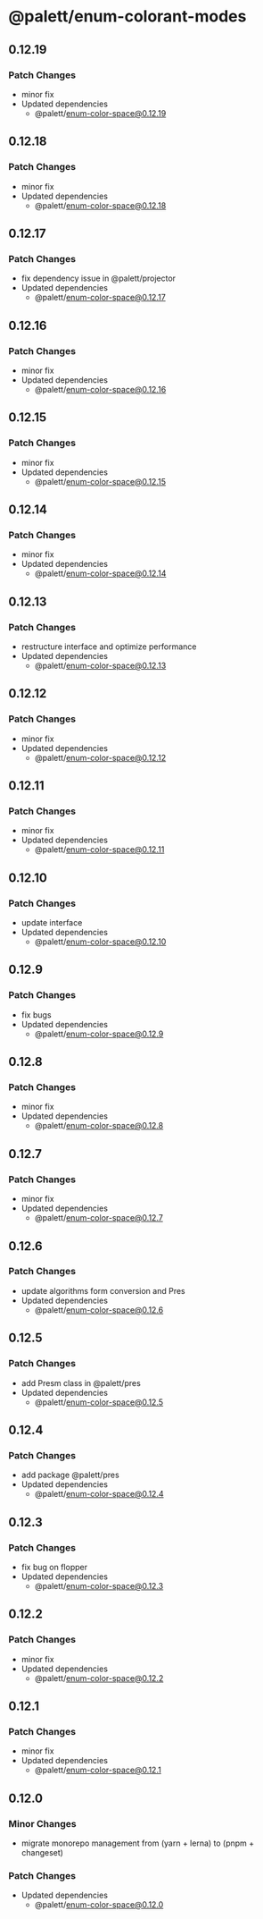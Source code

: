 # @palett/enum-colorant-modes

## 0.12.19

### Patch Changes

- minor fix
- Updated dependencies
  - @palett/enum-color-space@0.12.19

## 0.12.18

### Patch Changes

- minor fix
- Updated dependencies
  - @palett/enum-color-space@0.12.18

## 0.12.17

### Patch Changes

- fix dependency issue in @palett/projector
- Updated dependencies
  - @palett/enum-color-space@0.12.17

## 0.12.16

### Patch Changes

- minor fix
- Updated dependencies
  - @palett/enum-color-space@0.12.16

## 0.12.15

### Patch Changes

- minor fix
- Updated dependencies
  - @palett/enum-color-space@0.12.15

## 0.12.14

### Patch Changes

- minor fix
- Updated dependencies
  - @palett/enum-color-space@0.12.14

## 0.12.13

### Patch Changes

- restructure interface and optimize performance
- Updated dependencies
  - @palett/enum-color-space@0.12.13

## 0.12.12

### Patch Changes

- minor fix
- Updated dependencies
  - @palett/enum-color-space@0.12.12

## 0.12.11

### Patch Changes

- minor fix
- Updated dependencies
  - @palett/enum-color-space@0.12.11

## 0.12.10

### Patch Changes

- update interface
- Updated dependencies
  - @palett/enum-color-space@0.12.10

## 0.12.9

### Patch Changes

- fix bugs
- Updated dependencies
  - @palett/enum-color-space@0.12.9

## 0.12.8

### Patch Changes

- minor fix
- Updated dependencies
  - @palett/enum-color-space@0.12.8

## 0.12.7

### Patch Changes

- minor fix
- Updated dependencies
  - @palett/enum-color-space@0.12.7

## 0.12.6

### Patch Changes

- update algorithms form conversion and Pres
- Updated dependencies
  - @palett/enum-color-space@0.12.6

## 0.12.5

### Patch Changes

- add Presm class in @palett/pres
- Updated dependencies
  - @palett/enum-color-space@0.12.5

## 0.12.4

### Patch Changes

- add package @palett/pres
- Updated dependencies
  - @palett/enum-color-space@0.12.4

## 0.12.3

### Patch Changes

- fix bug on flopper
- Updated dependencies
  - @palett/enum-color-space@0.12.3

## 0.12.2

### Patch Changes

- minor fix
- Updated dependencies
  - @palett/enum-color-space@0.12.2

## 0.12.1

### Patch Changes

- minor fix
- Updated dependencies
  - @palett/enum-color-space@0.12.1

## 0.12.0

### Minor Changes

- migrate monorepo management from (yarn + lerna) to (pnpm + changeset)

### Patch Changes

- Updated dependencies
  - @palett/enum-color-space@0.12.0
